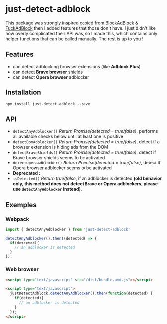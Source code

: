 # just-detect-adblock
This package was strongly ~~inspired~~ copied from [BlockAdBlock](https://github.com/sitexw/BlockAdBlock) & [FuckAdBlock](https://github.com/sitexw/FuckAdBlock) then I added features that those don't have. I just didn't like how overly complicated their API was, so I made this, which contains only helper functions that can be called manually. The rest is up to you !


## Features

- can detect adblocking browser extensions (like **Adblock Plus**)
- can detect **Brave browser** shields
- can detect **Opera browser** adblocker


## Installation
```
npm install just-detect-adblock --save
```


## API

* `detectAnyAdblocker()` *Return Promise(detected = true/false)*, performs all available checks below until at least one is positive
* `detectDomAdblocker()` *Return Promise(detected = true/false)*, detect if a browser extension is hiding ads from the DOM
* `detectBraveShields()` *Return Promise(detected = true/false)*, detect if Brave browser shields seems to be activated
* `detectOperaAdblocker()` *Return Promise(detected = true/false)*, detect if Opera browser adblocker seems to be activated
* **Deprecated :**
* `isDetected()` *Return true/false*, if an adblocker is detected **(old behavior only, this method does not detect Brave or Opera adblockers, please use `detectAnyAdblocker` instead)**.


## Exemples

### Webpack
```javascript
import { detectAnyAdblocker } from 'just-detect-adblock'

detectAnyAdblocker().then((detected) => {
  if(detected){
    // an adblocker is detected
  }
});
```

### Web browser
```html
<script type="text/javascript" src="/dist/bundle.umd.js"></script>

<script type="text/javascript">
  justDetectAdblock.detectAnyAdblocker().then(function(detected) {
    if(detected){
      // an adblocker is detected
    }
  });
</script>
```
